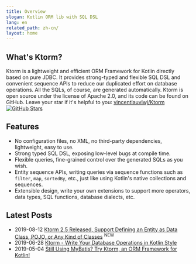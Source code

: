 ```yaml
---
title: Overview
slogan: Kotlin ORM lib with SQL DSL
lang: en
related_path: zh-cn/
layout: home
---
```


## What's Ktorm?

Ktorm is a lightweight and efficient ORM Framework for Kotlin directly based on pure JDBC. It provides strong-typed and flexible SQL DSL and convenient sequence APIs to reduce our duplicated effort on database operations. All the SQLs, of course, are generated automatically. Ktorm is open source under the license of Apache 2.0, and its code can be found on GitHub. Leave your star if it's helpful to you: [vincentlauvlwj/Ktorm](https://github.com/vincentlauvlwj/Ktorm)[![GitHub Stars](https://img.shields.io/github/stars/vincentlauvlwj/Ktorm.svg?style=social)](https://github.com/vincentlauvlwj/Ktorm/stargazers)

## Features

- No configuration files, no XML, no third-party dependencies, lightweight, easy to use.
- Strong typed SQL DSL, exposing low-level bugs at compile time.
- Flexible queries, fine-grained control over the generated SQLs as you wish.
- Entity sequence APIs, writing queries via sequence functions such as `filter`, `map`, `sortedBy`, etc., just like using Kotlin's native collections and sequences. 
- Extensible design, write your own extensions to support more operators, data types, SQL functions, database dialects, etc.

## Latest Posts

- 2019-08-12 [Ktorm 2.5 Released, Support Defining an Entity as Data Class, POJO, or Any Kind of Classes](/en/bind-to-any-kind-of-entity-classes.html) <sup class="new-icon">NEW</sup>
- 2019-06-28 [Ktorm - Write Your Database Operations in Kotlin Style](https://www.liuwj.me/posts/ktorm-write-database-operations-in-kotlin-style/)
- 2019-05-04 [Still Using MyBatis? Try Ktorm, an ORM Framework for Kotlin!](https://www.liuwj.me/posts/ktorm-introduction/)

